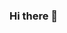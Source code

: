 ### Hi there 👋

<!--
**imamitranjan/imamitranjan** is a ✨ _special_ ✨ repository because its `README.md` (this file) appears on your GitHub profile.

Here are some ideas to get you started:

- 🔭 I’m currently working on Creating Devops related tech resourses and making physics fun.
- 🌱 I’m currently learning the every DevOps tools.
- 👯 I’m looking to collaborate to work on some innovative idea to solve some problems .
- 💬 Ask me about Automation, DevOps and how to solve problems of the world .
- 👨‍💻 All of my projects are available at https://github.com/imamitranjan/
- 📫 How to reach me: amitranjan6714@gmail.com
- ⚡ Fun fact: Love to communicate with different people and to explore the world.


-->
